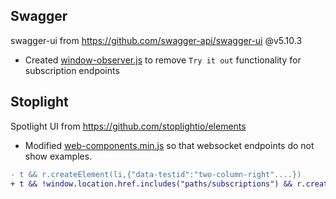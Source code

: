 
## Swagger

swagger-ui from https://github.com/swagger-api/swagger-ui @v5.10.3
- Created [window-observer.js](swagger-ui/window-observer.js) to remove `Try it out` functionality for subscription endpoints


## Stoplight
Spotlight UI from https://github.com/stoplightio/elements
 - Modified [web-components.min.js](api-docs/web-components.min.js) so that websocket endpoints do not show examples.

```diff
- t && r.createElement(li,{"data-testid":"two-column-right"....})
+ t && !window.location.href.includes("paths/subscriptions") && r.createElement(li,{"data-testid":"two-column-right"....})
```

